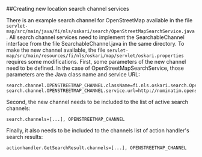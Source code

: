 ##Creating new location search channel services

There is an example search channel for OpenStreetMap available in the file `servlet-map/src/main/java/fi/nls/oskari/search/OpenStreetMapSearchService.java`. All search channel services need to implement the SearchableChannel interface from the file SearchableChannel.java in the same directory. To make the new channel available, the file `servlet-map/src/main/resources/fi/nls/oskari/map/servlet/oskari.properties` requires some modifications. First, some parameters of the new channel need to be defined. In the case of OpenStreetMapSearchService, those parameters are the Java class name and service URL:

    search.channel.OPENSTREETMAP_CHANNEL.className=fi.nls.oskari.search.OpenStreetMapSearchChannel
    search.channel.OPENSTREETMAP_CHANNEL.service.url=http://nominatim.openstreetmap.org/search

Second, the new channel needs to be included to the list of active search channels:

    search.channels=[...], OPENSTREETMAP_CHANNEL

Finally, it also needs to be included to the channels list of action handler's search results:

    actionhandler.GetSearchResult.channels=[...], OPENSTREETMAP_CHANNEL

